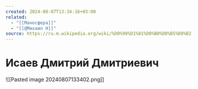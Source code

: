 ```yaml
---
created: 2024-08-07T13:34:16+03:00
related:
  - "[[Маносфера]]"
  - "[[@Михаил Н]]"
source: https://ru.m.wikipedia.org/wiki/%D0%98%D1%81%D0%B0%D0%B5%D0%B2,_%D0%94%D0%BC%D0%B8%D1%82%D1%80%D0%B8%D0%B9_%D0%94%D0%BC%D0%B8%D1%82%D1%80%D0%B8%D0%B5%D0%B2%D0%B8%D1%87
---
```


# Исаев Дмитрий Дмитриевич

![[Pasted image 20240807133402.png]]

